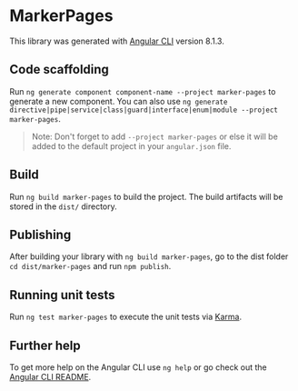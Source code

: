 # MarkerPages

This library was generated with [Angular CLI](https://github.com/angular/angular-cli) version 8.1.3.

## Code scaffolding

Run `ng generate component component-name --project marker-pages` to generate a new component. You can also use `ng generate directive|pipe|service|class|guard|interface|enum|module --project marker-pages`.
> Note: Don't forget to add `--project marker-pages` or else it will be added to the default project in your `angular.json` file. 

## Build

Run `ng build marker-pages` to build the project. The build artifacts will be stored in the `dist/` directory.

## Publishing

After building your library with `ng build marker-pages`, go to the dist folder `cd dist/marker-pages` and run `npm publish`.

## Running unit tests

Run `ng test marker-pages` to execute the unit tests via [Karma](https://karma-runner.github.io).

## Further help

To get more help on the Angular CLI use `ng help` or go check out the [Angular CLI README](https://github.com/angular/angular-cli/blob/master/README.md).
